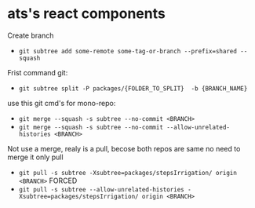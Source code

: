 # ats's react components

Create branch
- ```git subtree add some-remote some-tag-or-branch --prefix=shared --squash```

Frist command git:
- ```git subtree split -P packages/{FOLDER_TO_SPLIT}  -b {BRANCH_NAME}```

use this git cmd's for mono-repo:
- ```git merge --squash -s subtree --no-commit <BRANCH>```
- ```git merge --squash -s subtree --no-commit --allow-unrelated-histories <BRANCH>``` 

Not use a merge, realy is a pull, becose both repos are same no need to merge it only pull
- ```git pull -s subtree -Xsubtree=packages/stepsIrrigation/ origin <BRANCH>```
FORCED 
- ```git pull -s subtree --allow-unrelated-histories -Xsubtree=packages/stepsIrrigation/ origin <BRANCH>```
